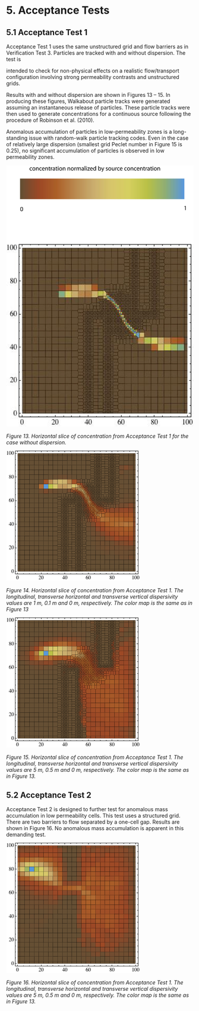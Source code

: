 # 5.  Acceptance Tests

## 5.1 Acceptance Test 1

Acceptance Test 1 uses the same unstructured grid and flow barriers as in Verification Test 3. Particles are tracked with and without dispersion. The test is
 
intended to check for non-physical effects on a realistic flow/transport configuration involving strong permeability contrasts and unstructured grids.

Results with and without dispersion are shown in Figures 13 – 15. In producing these figures, Walkabout particle tracks were generated assuming an instantaneous release of particles. These particle tracks were then used to generate concentrations for a continuous source following the procedure of Robinson et al. (2010).

Anomalous accumulation of particles in low-permeability zones is a long-standing issue with random-walk particle tracking codes. Even in the case of relatively large dispersion (smallest grid Peclet number in Figure 15 is 0.25), no significant accumulation of particles is observed in low permeability zones.

![](../images/figure13.jpeg)

*Figure 13. Horizontal slice of concentration from Acceptance Test 1 for the case without dispersion.*

![](../images/figure14.png)

*Figure 14. Horizontal slice of concentration from Acceptance Test 1. The longitudinal, transverse horizontal and transverse vertical dispersivity values are 1 m, 0.1 m and 0 m, respectively. The color map is the same as in Figure 13*

![](../images/figure15.png)

*Figure 15. Horizontal slice of concentration from Acceptance Test 1. The longitudinal, transverse horizontal and transverse vertical dispersivity values are 5 m, 0.5 m and 0 m, respectively. The color map is the same as in Figure 13.*

## 5.2 Acceptance Test 2

Acceptance Test 2 is designed to further test for anomalous mass accumulation in low permeability cells. This test uses a structured grid. There are two barriers to flow separated by a one-cell gap. Results are shown in Figure 16. No anomalous mass accumulation is apparent in this demanding test.

![](../images/figure16.png)

*Figure 16. Horizontal slice of concentration from Acceptance Test 1. The longitudinal, transverse horizontal and transverse vertical dispersivity values are 5 m, 0.5 m and 0 m, respectively. The color map is the same as in Figure 13.*